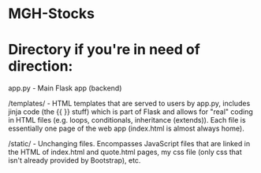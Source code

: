 # MGH-Stocks
<h1>Directory if you're in need of direction:</h1>

app.py - Main Flask app (backend)

/templates/ - HTML templates that are served to users by app.py, includes jinja code (the {{ }} stuff) which is part of Flask and allows for "real" coding in HTML files (e.g. loops, conditionals, inheritance (extends)). Each file is essentially one page of the web app (index.html is almost always home).

/static/ - Unchanging files. Encompasses JavaScript files that are linked in the HTML of index.html and quote.html pages, my css file (only css that isn't already provided by Bootstrap), etc.
